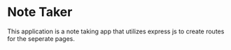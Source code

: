# Note Taker

This application is a note taking app that utilizes express js to create routes for the seperate pages.

